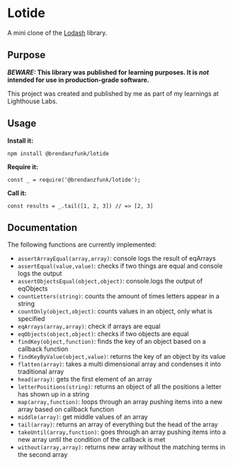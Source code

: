 # Lotide

A mini clone of the [Lodash](https://lodash.com) library.

## Purpose

**_BEWARE:_ This library was published for learning purposes. It is _not_ intended for use in production-grade software.**

This project was created and published by me as part of my learnings at Lighthouse Labs. 

## Usage

**Install it:**

`npm install @brendanzfunk/lotide`

**Require it:**

`const _ = require('@brendanzfunk/lotide');`

**Call it:**

`const results = _.tail([1, 2, 3]) // => [2, 3]`

## Documentation

The following functions are currently implemented:

* `assertArrayEqual(array,array)`: console logs the result of eqArrays
* `assertEqual(value,value)`: checks if two things are equal and console logs the output
* `assertObjectsEqual(object,object)`: console.logs the output of eqObjects
* `countLetters(string)`: counts the amount of times letters appear in a string
* `countOnly(object,object)`: counts values in an object, only what is specified
* `eqArrays(array,array)`: check if arrays are equal
* `eqObjects(object,object)`: checks if two objects are equal
* `findKey(object,function)`: finds the key of an object based on a callback function
* `findKeyByValue(object,value)`: returns the key of an object by its value
* `flatten(array)`: takes a multi dimensional array and condenses it into traditional array
* `head(array)`: gets the first element of an array
* `letterPositions(string)`: returns an object of all the positions a letter has shown up in a string
* `map(array,function)`: loops through an array pushing items into a new array based on callback function
* `middle(array)`: get middle values of an array
* `tail(array)`: returns an array of everything but the head of the array
* `takeUntil(array,function)`: goes through an array pushing items into a new array until the condition of the callback is met
* `without(array,array)`: returns new array without the matching terms in the second array